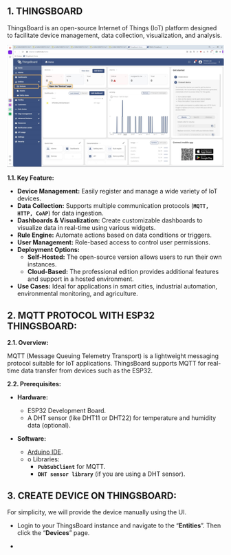 ## 1. THINGSBOARD

ThingsBoard is an open-source Internet of Things (IoT) platform designed to facilitate device management, data collection, visualization, and analysis.

![1](images/1.jpg)

**1.1. Key Feature:**

* **Device Management:** Easily register and manage a wide variety of IoT devices.
* **Data Collection:** Supports multiple communication protocols (**`MQTT, HTTP, CoAP`**) for data ingestion.
* **Dashboards & Visualization:** Create customizable dashboards to visualize data in real-time using various widgets.
*	**Rule Engine:** Automate actions based on data conditions or triggers.
*	**User Management:** Role-based access to control user permissions.
*	**Deployment Options:**
    * **Self-Hosted:** The open-source version allows users to run their own instances.
    * **Cloud-Based:** The professional edition provides additional features and support in a hosted environment.
*	**Use Cases:** Ideal for applications in smart cities, industrial automation, environmental monitoring, and agriculture.

## 2. MQTT PROTOCOL WITH ESP32 THINGSBOARD:

**2.1.	Overview:**

MQTT (Message Queuing Telemetry Transport) is a lightweight messaging protocol suitable for IoT applications. ThingsBoard supports MQTT for real-time data transfer from devices such as the ESP32.

**2.2. Prerequisites:**

* **Hardware:**
  * ESP32 Development Board.
  * A DHT sensor (like DHT11 or DHT22) for temperature and humidity data (optional).
 
* **Software:**
  * [Arduino IDE](https://www.arduino.cc/en/software).
  * o	Libraries:
    * **`PubSubClient`** for MQTT.
    * **`DHT sensor library`** (if you are using a DHT sensor).


## 3. CREATE DEVICE ON THINGSBOARD:

For simplicity, we will provide the device manually using the UI.

   * Login to your ThingsBoard instance and navigate to the “**Entities**”. Then click the “**Devices**” page.

   * 
